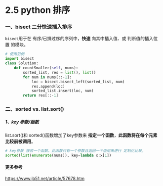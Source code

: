 # 2.5 python 排序

### 一、bisect 二分快速插入排序

`bisect`用于在 有序/已排过序的序列中，**快速** 向其中插入值、或 判断值的插入位置 的模块。

```python
# 使用范例
import bisect
class Solution:
    def countSmaller(self, nums):
        sorted_list, res = list(), list()
        for num in nums[::-1]:
            loc = bisect.bisect_left(sorted_list, num)
            res.append(loc)
            sorted_list.insert(loc, num)
        return res[::-1]
```

### 二、sorted vs. list.sort()

##### 1、key 参数/函数

list.sort()和 sorted()函数增加了key参数来 **指定一个函数**，**此函数将在每个元素比较前被调用**。

```python
# key参数 接收一个函数，此函数只有一个参数且返回一个值用来进行 定制化比较。
sorted(list(enumerate(nums)), key=lambda x:x[1])
```

#### 更多参考
https://www.jb51.net/article/57678.htm